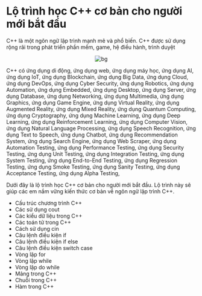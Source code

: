 
# Lộ trình học C++ cơ bản cho người mới bắt đầu

C++ là một ngôn ngữ lập trình mạnh mẽ và phổ biến. C++ được sử dụng rộng rãi trong phát triển phần mềm, game, hệ điều hành, trình duyệt

<p align="center"> <img src="./Quyết/00_initial/images/background.png" alt="bg" /> </p>

C++ có ứng dụng di động, ứng dụng web, ứng dụng máy học, ứng dụng AI, ứng dụng IoT, ứng dụng Blockchain, ứng dụng Big Data, ứng dụng Cloud, ứng dụng DevOps, ứng dụng Cyber Security, ứng dụng Robotics, ứng dụng Automation, ứng dụng Embedded, ứng dụng Desktop, ứng dụng Server, ứng dụng Database, ứng dụng Networking, ứng dụng Multimedia, ứng dụng Graphics, ứng dụng Game Engine, ứng dụng Virtual Reality, ứng dụng Augmented Reality, ứng dụng Mixed Reality, ứng dụng Quantum Computing, ứng dụng Cryptography, ứng dụng Machine Learning, ứng dụng Deep Learning, ứng dụng Reinforcement Learning, ứng dụng Computer Vision, ứng dụng Natural Language Processing, ứng dụng Speech Recognition, ứng dụng Text to Speech, ứng dụng Chatbot, ứng dụng Recommendation System, ứng dụng Search Engine, ứng dụng Web Scraper, ứng dụng Automation Testing, ứng dụng Performance Testing, ứng dụng Security Testing, ứng dụng Unit Testing, ứng dụng Integration Testing, ứng dụng System Testing, ứng dụng End-to-End Testing, ứng dụng Regression Testing, ứng dụng Smoke Testing, ứng dụng Sanity Testing, ứng dụng Acceptance Testing, ứng dụng Alpha Testing,

Dưới đây là lộ trình học C++ cơ bản cho người mới bắt đầu. Lộ trình này sẽ giúp các em nắm vững kiến thức cơ bản về ngôn ngữ lập trình C++.


- Cấu trúc chương trình C++
- Các sử dụng cout
- Các kiểu dữ liệu trong C++
- Các toán tử trong C++
- Cách sử dụng cin
- Câu lệnh điều kiện if
- Câu lệnh điều kiện if else
- Câu lệnh điều kiện switch case
- Vòng lặp for
- Vòng lặp while
- Vòng lặp do while
- Mảng trong C++
- Chuỗi trong C++
- Hàm trong C++ 